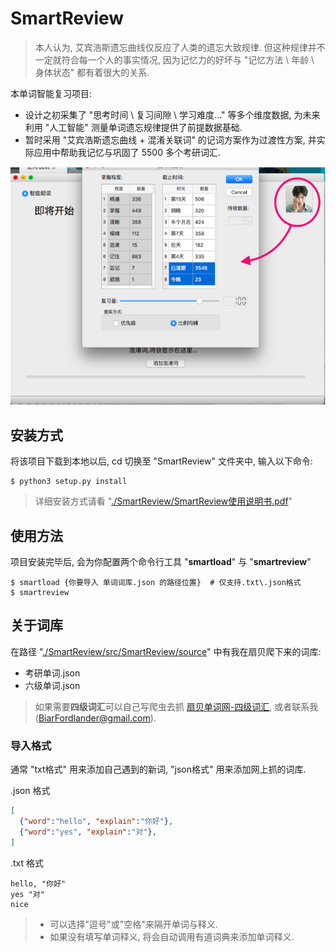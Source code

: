 # SmartReview
> 本人认为, 艾宾浩斯遗忘曲线仅反应了人类的遗忘大致规律. 但这种规律并不一定就符合每一个人的事实情况, 
> 因为记忆力的好坏与 "记忆方法 \ 年龄 \ 身体状态" 都有着很大的关系.

本单词智能复习项目:
- 设计之初采集了 "思考时间 \ 复习间隙 \ 学习难度..." 等多个维度数据, 为未来利用 "人工智能" 测量单词遗忘规律提供了前提数据基础.
- 暂时采用 "艾宾浩斯遗忘曲线 + 混淆关联词" 的记词方案作为过渡性方案, 并实际应用中帮助我记忆与巩固了 5500 多个考研词汇.

![Image of SmartReview](intro/banner.png)

## 安装方式
将该项目下载到本地以后, cd 切换至 "SmartReview" 文件夹中, 输入以下命令:
```Shell
$ python3 setup.py install
```
> 详细安装方式请看 "[./SmartReview/SmartReview使用说明书.pdf](https://github.com/EchoShoot/SmartReview/blob/master/SmartReview使用说明书.pdf)"


## 使用方法
项目安装完毕后, 会为你配置两个命令行工具 "**smartload**" 与 "**smartreview**"
```Shell
$ smartload {你要导入 单词词库.json 的路径位置}  # 仅支持.txt\.json格式
$ smartreview
```

## 关于词库
在路径 "[./SmartReview/src/SmartReview/source](https://github.com/EchoShoot/SmartReview/tree/master/src/SmartReview/source)" 中有我在扇贝爬下来的词库:
* 考研单词.json
* 六级单词.json

> 如果需要**四级词汇**可以自己写爬虫去抓 [扇贝单词网-四级词汇](https://www.shanbay.com/wordbook/175219/), 或者联系我(BiarFordlander@gmail.com). 

### 导入格式
通常 "txt格式" 用来添加自己遇到的新词, "json格式" 用来添加网上抓的词库.

.json 格式
```json
[
  {"word":"hello", "explain":"你好"},
  {"word":"yes", "explain":"对"},
]
```

.txt 格式
```
hello, "你好"
yes "对"
nice
```
> - 可以选择"逗号"或"空格"来隔开单词与释义.
> - 如果没有填写单词释义, 将会自动调用有道词典来添加单词释义.
